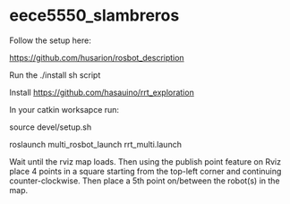 # eece5550_slambreros
Follow the setup here: 

https://github.com/husarion/rosbot_description

Run the ./install sh script

Install https://github.com/hasauino/rrt_exploration

In your catkin worksapce run:

source devel/setup.sh

roslaunch multi_rosbot_launch rrt_multi.launch

Wait until the rviz map loads. Then using the publish point feature on Rviz place 4 points in a square starting from the top-left corner and continuing counter-clockwise. Then place a 5th point on/between the robot(s) in the map.



